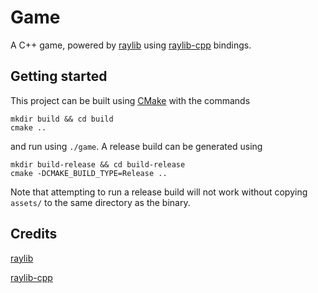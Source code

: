 # Game

A C++ game, powered by [raylib](https://www.raylib.com/) using [raylib-cpp](https://github.com/RobLoach/raylib-cpp) bindings.

## Getting started

This project can be built using [CMake](https://cmake.org/) with the commands
```
mkdir build && cd build
cmake ..
```

and run using `./game`.
A release build can be generated using
```
mkdir build-release && cd build-release
cmake -DCMAKE_BUILD_TYPE=Release ..
```

Note that attempting to run a release build will not work without copying `assets/` to the same directory as the binary.

## Credits

[raylib](https://github.com/raysan5/raylib)

[raylib-cpp](https://github.com/RobLoach/raylib-cpp)
